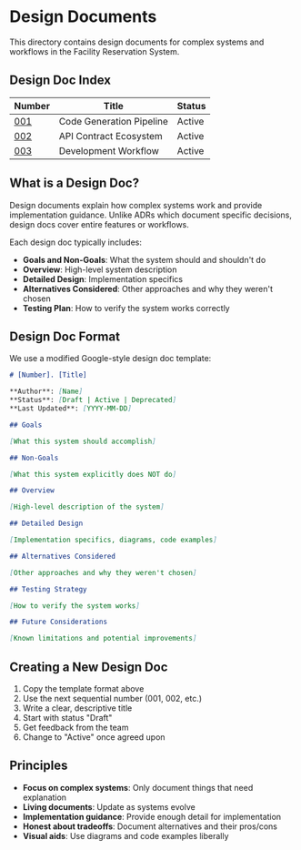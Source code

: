 # Design Documents

This directory contains design documents for complex systems and workflows in the Facility Reservation System.

## Design Doc Index

| Number | Title | Status |
|--------|-------|--------|
| [001](001-code-generation-pipeline.md) | Code Generation Pipeline | Active |
| [002](002-api-contract-ecosystem.md) | API Contract Ecosystem | Active |
| [003](003-development-workflow.md) | Development Workflow | Active |

## What is a Design Doc?

Design documents explain how complex systems work and provide implementation guidance. Unlike ADRs which document specific decisions, design docs cover entire features or workflows.

Each design doc typically includes:
- **Goals and Non-Goals**: What the system should and shouldn't do
- **Overview**: High-level system description
- **Detailed Design**: Implementation specifics
- **Alternatives Considered**: Other approaches and why they weren't chosen
- **Testing Plan**: How to verify the system works correctly

## Design Doc Format

We use a modified Google-style design doc template:

```markdown
# [Number]. [Title]

**Author**: [Name]  
**Status**: [Draft | Active | Deprecated]  
**Last Updated**: [YYYY-MM-DD]

## Goals

[What this system should accomplish]

## Non-Goals

[What this system explicitly does NOT do]

## Overview

[High-level description of the system]

## Detailed Design

[Implementation specifics, diagrams, code examples]

## Alternatives Considered

[Other approaches and why they weren't chosen]

## Testing Strategy

[How to verify the system works]

## Future Considerations

[Known limitations and potential improvements]
```

## Creating a New Design Doc

1. Copy the template format above
2. Use the next sequential number (001, 002, etc.)
3. Write a clear, descriptive title
4. Start with status "Draft"
5. Get feedback from the team
6. Change to "Active" once agreed upon

## Principles

- **Focus on complex systems**: Only document things that need explanation
- **Living documents**: Update as systems evolve
- **Implementation guidance**: Provide enough detail for implementation
- **Honest about tradeoffs**: Document alternatives and their pros/cons
- **Visual aids**: Use diagrams and code examples liberally